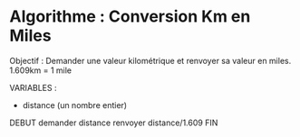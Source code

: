 # Algorithme : Conversion Km en Miles

Objectif : Demander une valeur kilométrique et renvoyer sa valeur en miles. 1.609km = 1 mile

VARIABLES :
- distance (un nombre entier)

DEBUT
    demander distance
    renvoyer distance/1.609
FIN
